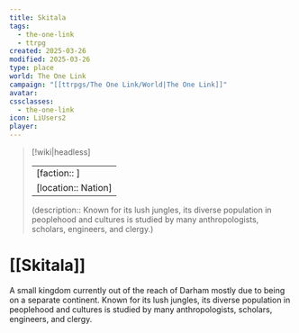 ```yaml
---
title: Skitala
tags:
  - the-one-link
  - ttrpg
created: 2025-03-26
modified: 2025-03-26
type: place
world: The One Link
campaign: "[[ttrpgs/The One Link/World|The One Link]]"
avatar: 
cssclasses:
  - the-one-link
icon: LiUsers2
player:
---
```


> [!wiki|headless]
> 
> |               |
> | ------------- |
> | [faction:: ] |
> | [location:: Nation] |
>
> (description:: Known for its lush jungles, its diverse population in peoplehood and cultures is studied by many anthropologists, scholars, engineers, and clergy.)

# [[Skitala]]

A small kingdom currently out of the reach of Darham mostly due to being on a separate continent. Known for its lush jungles, its diverse population in peoplehood and cultures is studied by many anthropologists, scholars, engineers, and clergy.
